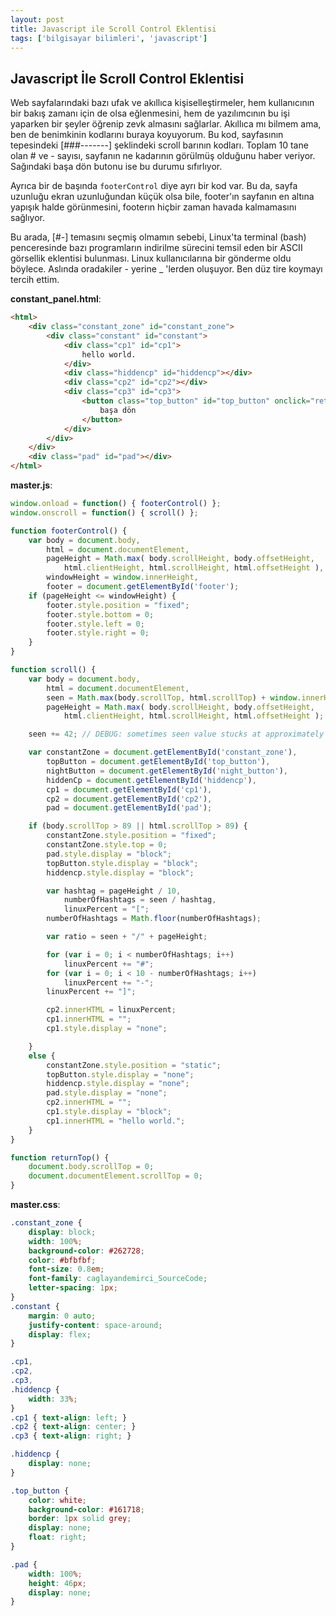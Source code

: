 ```yaml
---
layout: post
title: Javascript ile Scroll Control Eklentisi
tags: ['bilgisayar bilimleri', 'javascript']
---
```


## Javascript İle Scroll Control Eklentisi

Web sayfalarındaki bazı ufak ve akıllıca kişiselleştirmeler, hem kullanıcının bir bakış zamanı için de olsa eğlenmesini, hem de yazılımcının bu işi yaparken bir şeyler öğrenip zevk almasını sağlarlar. Akıllıca mı bilmem ama, ben de benimkinin kodlarını buraya koyuyorum. Bu kod, sayfasının tepesindeki [###-------] şeklindeki scroll barının kodları. Toplam 10 tane olan # ve - sayısı, sayfanın ne kadarının görülmüş olduğunu haber veriyor. Sağındaki başa dön butonu ise bu durumu sıfırlıyor.

Ayrıca bir de başında `footerControl` diye ayrı bir kod var. Bu da, sayfa uzunluğu ekran uzunluğundan küçük olsa bile, footer'ın sayfanın en altına yapışık halde görünmesini, footerın hiçbir zaman havada kalmamasını sağlıyor.

Bu arada, [#-] temasını seçmiş olmamın sebebi, Linux'ta terminal (bash) penceresinde bazı programların indirilme sürecini temsil eden bir ASCII görsellik eklentisi bulunması. Linux kullanıcılarına bir gönderme oldu böylece. Aslında oradakiler - yerine _ 'lerden oluşuyor. Ben düz tire koymayı tercih ettim.

**constant_panel.html**:

```html
<html>
    <div class="constant_zone" id="constant_zone">
        <div class="constant" id="constant">
            <div class="cp1" id="cp1">
                hello world.
            </div>
            <div class="hiddencp" id="hiddencp"></div>
            <div class="cp2" id="cp2"></div>
            <div class="cp3" id="cp3">
                <button class="top_button" id="top_button" onclick="returnTop()">
                    başa dön
                </button>
            </div>
        </div>
    </div>
    <div class="pad" id="pad"></div>
</html>
```

**master.js**:

```javascript
window.onload = function() { footerControl() };
window.onscroll = function() { scroll() };

function footerControl() {
    var body = document.body,
        html = document.documentElement,
        pageHeight = Math.max( body.scrollHeight, body.offsetHeight,
            html.clientHeight, html.scrollHeight, html.offsetHeight ),
        windowHeight = window.innerHeight,
        footer = document.getElementById('footer');
    if (pageHeight <= windowHeight) {
        footer.style.position = "fixed";
        footer.style.bottom = 0;
        footer.style.left = 0;
        footer.style.right = 0;
    }
}

function scroll() {
    var body = document.body,
        html = document.documentElement,
        seen = Math.max(body.scrollTop, html.scrollTop) + window.innerHeight,
        pageHeight = Math.max( body.scrollHeight, body.offsetHeight,
            html.clientHeight, html.scrollHeight, html.offsetHeight );

    seen += 42; // DEBUG: sometimes seen value stucks at approximately (pageHeight - 1)

    var constantZone = document.getElementById('constant_zone'),
        topButton = document.getElementById('top_button'),
        nightButton = document.getElementById('night_button'),
        hiddenCp = document.getElementById('hiddencp'),
        cp1 = document.getElementById('cp1'),
        cp2 = document.getElementById('cp2'),
        pad = document.getElementById('pad');

    if (body.scrollTop > 89 || html.scrollTop > 89) {
        constantZone.style.position = "fixed";
        constantZone.style.top = 0;
        pad.style.display = "block";
        topButton.style.display = "block";
        hiddencp.style.display = "block";

        var hashtag = pageHeight / 10,
            numberOfHashtags = seen / hashtag,
            linuxPercent = "[";
        numberOfHashtags = Math.floor(numberOfHashtags);

        var ratio = seen + "/" + pageHeight;

        for (var i = 0; i < numberOfHashtags; i++)
            linuxPercent += "#";
        for (var i = 0; i < 10 - numberOfHashtags; i++)
            linuxPercent += "-";
        linuxPercent += "]";

        cp2.innerHTML = linuxPercent;
        cp1.innerHTML = "";
        cp1.style.display = "none";

    }
    else {
        constantZone.style.position = "static";
        topButton.style.display = "none";
        hiddencp.style.display = "none";
        pad.style.display = "none";
        cp2.innerHTML = "";
        cp1.style.display = "block";
        cp1.innerHTML = "hello world.";
    }
}

function returnTop() {
    document.body.scrollTop = 0;
    document.documentElement.scrollTop = 0;
}
```

**master.css**:

```css
.constant_zone {
    display: block;
    width: 100%;
    background-color: #262728;
    color: #bfbfbf;
    font-size: 0.8em;
    font-family: caglayandemirci_SourceCode;
    letter-spacing: 1px;
}
.constant {
    margin: 0 auto;
    justify-content: space-around;
    display: flex;
}

.cp1,
.cp2,
.cp3,
.hiddencp {
    width: 33%;
}
.cp1 { text-align: left; }
.cp2 { text-align: center; }
.cp3 { text-align: right; }

.hiddencp {
    display: none;
}

.top_button {
    color: white;
    background-color: #161718;
    border: 1px solid grey;
    display: none;
    float: right;
}

.pad {
    width: 100%;
    height: 46px;
    display: none;
}
```
